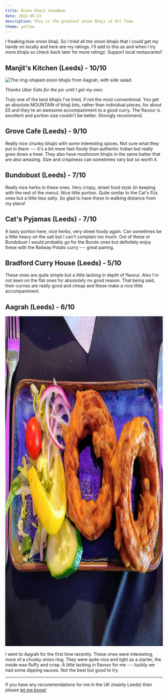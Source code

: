 ```yaml
---
title: Onion bhaji showdown
date: 2022-05-23
description: This is the greatest onion bhaji of All Time.
theme: yellow
---
```


I freaking love onion bhaji. So I tried all the onion bhajis that I could get my hands on locally and here are my ratings. I'll add to this as and when I try more bhajis so check back later for more ratingz. Support local restaurants!!

## Manjit's Kitchen (Leeds) - 10/10

<picture>
    <source type="image/webp" srcset="manjits-bhaji.webp">
    <img src="manjits-bhaji.jpg" width="550" height="440" alt="The ring-shaped onion bhajis from Aagrah, with side salad.">
</picture>

_Thanks Uber Eats for the pic until I get my own._

Truly one of the best bhajis I've tried, if not the most conventional. You get an absolute MOUNTAIN of bhaji bits, rather than individual pieces, for about £5 and they're an awesome accompaniment to a good curry. The flavour is excellent and portion size couldn't be better. Strongly recommend.

## Grove Cafe (Leeds) - 9/10

Really nice chunky bhajis with some interesting spices. Not sure what they put in there --- it's a bit more fast-foody than authentic Indian but really goes down a treat. They also have mushroom bhajis in the same batter that are also amazing. Size and crispiness can sometimes vary but so worth it.

## Bundobust (Leeds) - 7/10

Really nice herbs in these ones. Very crispy, street food style (in keeping with the rest of the menu). Nice little portion. Quite similar to the Cat's PJs ones but a little less salty. So glad to have these in walking distance from my place!

## Cat's Pyjamas (Leeds) - 7/10

A tasty portion here, nice herbs, very street foody again. Can sometimes be a little heavy on the salt but I can't complain too much. Out of these or Bundobust I would probably go for the Bundo ones but definitely enjoy these with the Railway Potato curry --- great pairing.

## Bradford Curry House (Leeds) - 5/10

These ones are quite simple but a little lacking in depth of flavour. Also I'm not keen on the flat ones for absolutely no good reason. That being said, their curries are really good and cheap and these make a nice little accompaniment.

## Aagrah (Leeds) - 6/10

<picture>
    <source type="image/webp" srcset="aagrah-bhaji.webp">
    <img src="aagrah-bhaji.jpg" width="1400" height="1050" alt="The ring-shaped onion bhajis from Aagrah, with side salad.">
</picture>

I went to Aagrah for the first time recently. These ones were interesting, more of a chunky onion ring. They were quite nice and light as a starter, the inside was fluffy and crisp. A little lacking in flavour for me --- luckily we had some dipping sauces. Not the best but good to try.

----

If you have any recommendations for me in the UK (mainly Leeds) then please [let me know!](https://twitter.com/intent/tweet?text=@joejoinerr%20You%20should%20try%20the%20onion%20bhaji%20at)
